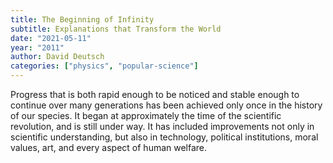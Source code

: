 ```yaml
---
title: The Beginning of Infinity
subtitle: Explanations that Transform the World
date: "2021-05-11"
year: "2011"
author: David Deutsch
categories: ["physics", "popular-science"]
---
```


Progress that is both rapid enough to be noticed and stable enough to continue over many generations has been achieved only once in the history of our species. It began at approximately the time of the scientific revolution, and is still under way. It has included improvements not only in scientific understanding, but also in technology, political institutions, moral values, art, and every aspect of human welfare.